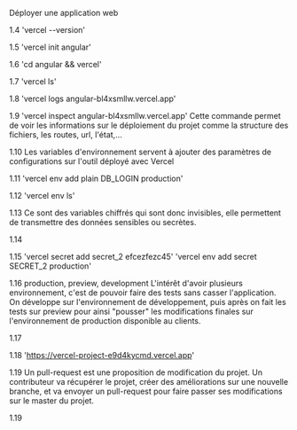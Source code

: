Déployer une application web

1.4 'vercel --version'

1.5 'vercel init angular'

1.6 'cd angular && vercel'

1.7 'vercel ls'

1.8 'vercel logs angular-bl4xsmllw.vercel.app'

1.9 'vercel inspect angular-bl4xsmllw.vercel.app'
Cette commande permet de voir les informations sur le déploiement du projet comme la structure des fichiers, les routes, url, l'état,...

1.10 Les variables d'environnement servent à ajouter des paramètres de configurations sur l'outil déployé avec Vercel

1.11 'vercel env add plain DB_LOGIN production'

1.12 'vercel env ls'

1.13 Ce sont des variables chiffrés qui sont donc invisibles, elle permettent de transmettre des données sensibles ou secrètes.

1.14

1.15 'vercel secret add secret_2 efcezfezc45'
'vercel env add secret SECRET_2 production'

1.16 production, preview, development
L'intérêt d'avoir plusieurs environnement, c'est de pouvoir faire des tests sans casser l'application. On développe sur l'environnement de développement, puis après on fait les tests sur preview pour ainsi "pousser" les modifications finales sur l'environnement de production disponible au clients.

1.17 

1.18 'https://vercel-project-e9d4kycmd.vercel.app'

1.19 Un pull-request est une proposition de modification du projet. Un contributeur va récupérer le projet, créer des améliorations sur une nouvelle branche, et va envoyer un pull-request pour faire passer ses modifications sur le master du projet.

1.19 